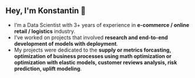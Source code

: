 ## Hey, I'm Konstantin 👋

<!--
**KonstantinBurkin/KonstantinBurkin** is a ✨ _special_ ✨ repository because its `README.md` (this file) appears on your GitHub profile.

Here are some ideas to get you started:

- 🔭 I’m currently working on ...
- 🌱 I’m currently learning ...
- 👯 I’m looking to collaborate on ...
- 🤔 I’m looking for help with ...
- 💬 Ask me about ...
- 📫 How to reach me: ...
- 😄 Pronouns: ...
- ⚡ Fun fact: ...
-->
- I’m a Data Scientist with 3+ years of experience in **e-commerce / online retail / logistics** industry.
- I’ve worked on projects that involved **research and end-to-end development of models with deployment**.
- My projects were dedicated to the **supply or metrics forcasting, optimization of business processes using math optimization or optimization with elastic models, customer reviews analysis, risk prediction, uplift modeling**. 
